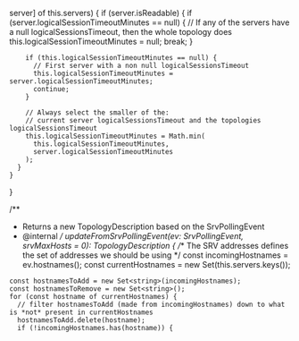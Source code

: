 server] of this.servers) {
      if (server.isReadable) {
        if (server.logicalSessionTimeoutMinutes == null) {
          // If any of the servers have a null logicalSessionsTimeout, then the whole topology does
          this.logicalSessionTimeoutMinutes = null;
          break;
        }

        if (this.logicalSessionTimeoutMinutes == null) {
          // First server with a non null logicalSessionsTimeout
          this.logicalSessionTimeoutMinutes = server.logicalSessionTimeoutMinutes;
          continue;
        }

        // Always select the smaller of the:
        // current server logicalSessionsTimeout and the topologies logicalSessionsTimeout
        this.logicalSessionTimeoutMinutes = Math.min(
          this.logicalSessionTimeoutMinutes,
          server.logicalSessionTimeoutMinutes
        );
      }
    }
  }

  /**
   * Returns a new TopologyDescription based on the SrvPollingEvent
   * @internal
   */
  updateFromSrvPollingEvent(ev: SrvPollingEvent, srvMaxHosts = 0): TopologyDescription {
    /** The SRV addresses defines the set of addresses we should be using */
    const incomingHostnames = ev.hostnames();
    const currentHostnames = new Set(this.servers.keys());

    const hostnamesToAdd = new Set<string>(incomingHostnames);
    const hostnamesToRemove = new Set<string>();
    for (const hostname of currentHostnames) {
      // filter hostnamesToAdd (made from incomingHostnames) down to what is *not* present in currentHostnames
      hostnamesToAdd.delete(hostname);
      if (!incomingHostnames.has(hostname)) {
    